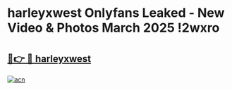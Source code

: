 # harleyxwest Onlyfans Leaked - New Video & Photos March 2025 !2wxro

# <h2><a href="https://lamtzy.iuczelnia.edu.pl?title=harleyxwest&ref=2wxro">🔗👉 🔴 harleyxwest</a></h2>

[![acn](https://github.com/user-attachments/assets/0f9c940e-d8b0-45ae-aac7-cd30a18b3e1c)](https://lamtzy.iuczelnia.edu.pl?title=harleyxwest&ref=2wxro)

